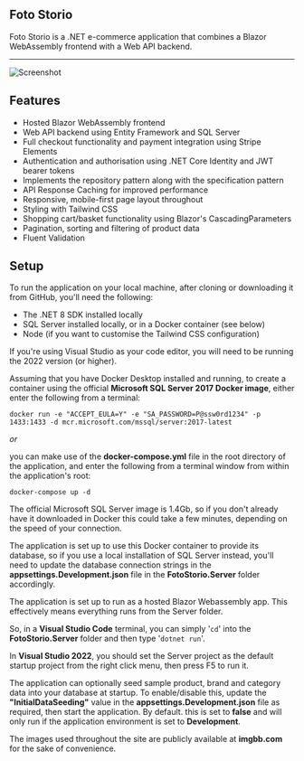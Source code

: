 ## Foto Storio
Foto Storio is a .NET e-commerce application that combines a Blazor WebAssembly frontend with a Web API backend.

---

![Screenshot](https://i.ibb.co/02zsbbc/fotostorio-screenshot.jpg "Screenshot")

## Features

- Hosted Blazor WebAssembly frontend
- Web API backend using Entity Framework and SQL Server
- Full checkout functionality and payment integration using Stripe Elements
- Authentication and authorisation using .NET Core Identity and JWT bearer tokens
- Implements the repository pattern along with the specification pattern
- API Response Caching for improved performance
- Responsive, mobile-first page layout throughout
- Styling with Tailwind CSS
- Shopping cart/basket functionality using Blazor's CascadingParameters
- Pagination, sorting and filtering of product data
- Fluent Validation

## Setup

To run the application on your local machine, after cloning or downloading it from GitHub, you'll need the following:

- The .NET 8 SDK installed locally
- SQL Server installed locally, or in a Docker container (see below)
- Node (if you want to customise the Tailwind CSS configuration)

If you're using Visual Studio as your code editor, you will need to be running the 2022 version (or higher).

Assuming that you have Docker Desktop installed and running, to create a container using the official **Microsoft SQL Server 2017 Docker image**, either enter the following from a terminal:

`docker run -e "ACCEPT_EULA=Y" -e "SA_PASSWORD=P@ssw0rd1234" -p 1433:1433 -d mcr.microsoft.com/mssql/server:2017-latest`

*or*

you can make use of the **docker-compose.yml** file in the root directory of the application, and enter the following from a terminal window from within the application's root:

`docker-compose up -d`

The official Microsoft SQL Server image is 1.4Gb, so if you don't already have it downloaded in Docker this could take a few minutes, depending on the speed of your connection.

The application is set up to use this Docker container to provide its database, so if you use a local installation of SQL Server instead, you'll need to update the database connection strings in the **appsettings.Development.json** file in the **FotoStorio.Server** folder accordingly.

The application is set up to run as a hosted Blazor Webassembly app. This effectively means everything runs from the Server folder.

So, in a **Visual Studio Code** terminal, you can simply '`cd`' into the **FotoStorio.Server** folder and then type '`dotnet run`'.

In **Visual Studio 2022**, you should set the Server project as the default startup project from the right click menu, then press F5 to run it.

The application can optionally seed sample product, brand and category data into your database at startup. To enable/disable this, update the **"InitialDataSeeding"** value in the **appsettings.Development.json** file as required, then start the application. By default. this is set to **false** and will only run if the application environment is set to **Development**.

The images used throughout the site are publicly available at **imgbb.com** for the sake of convenience.
